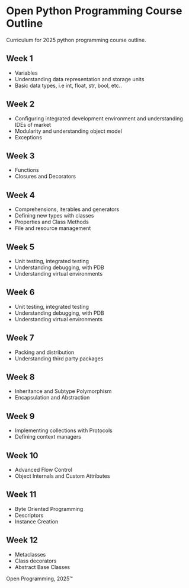 # Open Python Programming Course Outline
Curriculum for 2025 python programming course outline.
## Week 1
- Variables 
- Understanding data representation and storage units
- Basic data types, i.e int, float, str, bool, etc..
## Week 2
- Configuring integrated development environment and understanding IDEs of market
- Modularity and understanding object model
- Exceptions
## Week 3
- Functions
- Closures and Decorators
## Week 4
- Comprehensions, iterables and generators
- Defining new types with classes
- Properties and Class Methods
- File and resource management
## Week 5
- Unit testing, integrated testing
- Understanding debugging, with PDB
- Understanding virtual environments
## Week 6
- Unit testing, integrated testing
- Understanding debugging, with PDB
- Understanding virtual environments
## Week 7
- Packing and distribution
- Understanding third party packages
## Week 8
- Inheritance and Subtype Polymorphism
- Encapsulation and Abstraction
## Week 9
- Implementing collections with Protocols
- Defining context managers
## Week 10
- Advanced Flow Control
- Object Internals and Custom Attributes
## Week 11
- Byte Oriented Programming
- Descriptors
- Instance Creation
## Week 12
- Metaclasses
- Class decorators
- Abstract Base Classes

Open Programming, 2025™
